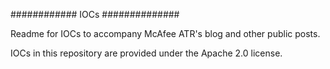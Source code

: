 ############ IOCs ##############

Readme for IOCs to accompany McAfee ATR's blog and other public posts.

IOCs in this repository are provided under the Apache 2.0 license.
